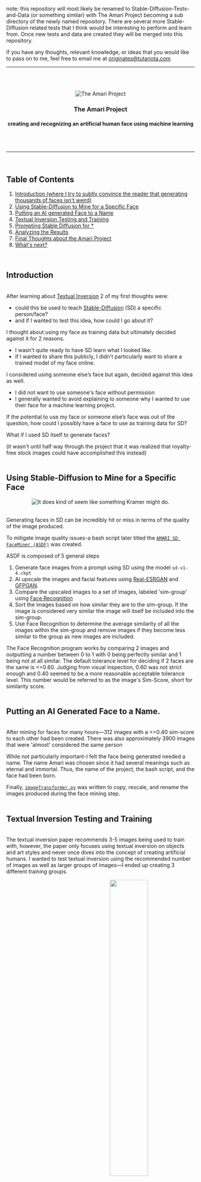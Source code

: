 note: this repository will most likely be renamed to Stable-Diffusion-Tests-and-Data (or something similar) with The Amari Project becoming a sub directory of the newly named repository. There are several more Stable-Diffusion related tests that I think would be interesting to perform and learn from. Once new tests and data are created they will be merged into this repository.

If you have any thoughts, relevant knowledge, or ideas that you would like to pass on to me, feel free to email me at originates@tutanota.com


---

<br><br><p align="center"><img src="https://github.com/originates/the-amari-project/blob/main/github%20images/amarifaces.gif?raw=true" alt="The Amari Project"></p>

### <h3 align="center">The Amari Project</h3>

#### <p align="center">creating and recognizing an artificial human face using machine learning</p>
<br> <br>

----

<br>

## **Table of Contents**

1. [Introduction (where I try to subtly convince the reader that generating thousands of faces isn't weird)](#introduction)
2. [Using Stable-Diffusion to Mine for a Specific Face](#using-stable-diffusion-to-mine-for-a-specific-face)
3. [Putting an AI generated Face to a Name](#putting-an-ai-generated-face-to-a-name)
4. [Textual Inversion Testing and Training](#textual-inversion-testing-and-training)
5. [Prompting Stable Diffusion for *](#prompting-stable-diffusion-for-)
6. [Analyzing the Results](#analyzing-the-results)
7. [Final Thoughts about the Amari Project](#final-thoughts-about-the-amari-project)
8. [What's next?](#whats-next)

<br>

## Introduction

<br>After learning about [Textual Inversion](https://github.com/rinongal/textual_inversion) 2 of my first thoughts were:

- could this be used to teach [Stable-Diffusion](https://github.com/CompVis/stable-diffusion) (SD) a specific person/face?
- and if I wanted to test this idea, how could I go about it? 


I thought about using my face as training data but ultimately decided against it for 2 reasons.

- I wasn't quite ready to have SD learn what I looked like.
- if I wanted to share this publicly, I didn't particularly want to share a trained model of my face online.


I considered using someone else’s face but again, decided against this idea as well.

- I did not want to use someone's face without permission
- I generally wanted to avoid explaining to someone why I wanted to use their face for a machine learning project.

If the potential to use my face or someone else’s face was out of the question, how could I possibly have a face to use as training data for SD? 

What if I used SD itself to generate faces? 

(it wasn't until half way through the project that it was realized that royalty-free stock images could have accomplished this instead)<br><br>


## Using Stable-Diffusion to Mine for a Specific Face

<p align="center"><img src="https://github.com/originates/the-amari-project/blob/main/github%20images/kramerfaces.gif?raw=true" alt="It does kind of seem like something Kramer might do.">
<br><br>

Generating faces in SD can be incredibly hit or miss in terms of the quality of the image produced. 

To mitigate image quality issues-a bash script later titled the [`AMARI SD FaceMiner (ASDF)`](https://github.com/originates/the-amari-project/blob/main/AMARI%20SD%20FaceMiner) was created. 

ASDF is composed of 5 general steps

1. Generate face images from a prompt using SD using the model `sd-v1-4.ckpt`
2. AI upscale the images and facial features using [Real-ESRGAN](https://github.com/xinntao/Real-ESRGAN) and [GFPGAN](https://github.com/TencentARC/GFPGAN).
3. Compare the upscaled images to a set of images, labeled 'sim-group' using [Face Recognition](https://github.com/ageitgey/face_recognition)
4. Sort the images based on how similar they are to the sim-group. If the image is considered very similar the image will itself be included into the sim-group.
5. Use Face Recognition to determine the average similarity of all the images within the sim-group and remove images if they become less similar to the group as new images are included.

The Face Recognition program works by comparing 2 images and outputting a number between 0 to 1 with 0 being perfectly similar and 1 being not at all similar. The default tolerance level for deciding if 2 faces are the same is <=0.60. Judging from visual inspection, 0.60 was not strict enough and 0.40 seemed to be a more reasonable acceptable tolerance level. This number would be referred to as the image's Sim-Score, short for similarity score.<br><br> 



## Putting an AI Generated Face to a Name.

<br>After mining for faces for many hours—312 images with a <=0.40 sim-score to each other had been created. There was also approximately 3900 images that were 'almost' considered the same person

While not particularly important-I felt the face being generated needed a name. The name Amari was chosen since it had several meanings such as eternal and immortal. Thus, the name of the project, the bash script, and the face had been born.

Finally, [`imageTransformer.py`](imageTransformer.py) was written to copy, rescale, and rename the images produced during the face mining step.<br><br>

## Textual Inversion Testing and Training

<br>The textual inversion paper recommends 3-5 images being used to train with, however, the paper only focuses using textual inversion on objects and art styles and never once dives into the concept of creating artificial humans. I wanted to test textual inversion using the recommended number of images as well as larger groups of images—I ended up creating 3 different training groups.

 <img align="right" src="https://github.com/originates/the-amari-project/blob/main/github%20images/total_epochs_at_global_step_50n.png?raw=true" width="45%">
 
 | training group | Total Images |
 |:---:|:---:|
 |&nbsp;&nbsp;a_312&nbsp;&nbsp;| &nbsp;&nbsp;312 (all) images &nbsp;&nbsp;|
 |&nbsp;&nbsp;b_11&nbsp;&nbsp;| &nbsp;&nbsp;11 images&nbsp;&nbsp; |
 |&nbsp;&nbsp;c_4&nbsp;&nbsp;| &nbsp;&nbsp;4 images&nbsp;&nbsp; |   

I wanted to see what differences would arise in the images produced in all 3 groups for the same amount of training using the same prompt and seed values. I also wanted to view the data that is created during training to get an understanding of how the number of images in the group effects the actual training.

 
I trained each group until approximately 15,500 steps. This was the total amount of steps it took for group a_312 to reach a single completed epoch.

 <br><br>
 
The default textual-inversion settings were used for training using `sd-v1-4.ckpt`

The associated config yaml files used can be found [here](https://github.com/originates/the-amari-project/tree/main/configs/the%20amari%20project/textual%20inversion)

The specific command used:
 

     python3 ./main.py --base ./configs/stable-diffusion/v1-finetune.yaml \
                  -t \                                             
                  --actual_resume ./models/ldm/stable-diffusion-v1/model.ckpt \                                             
                  -n amari \                                       
                  --gpus 0,1 \                                            
                  --data_root /home/user/ai/trainingimages/ \                                           
                  --init_word 'woman'

  
<br><br>
## Prompting Stable-Diffusion for *

<br>The following commands and prompts were used to test the trained Amari models using [lstein's implementation of Stable-Diffusion](https://github.com/lstein/stable-diffusion) (now known as InvokeAI).

&nbsp;&nbsp;
|Commands|Prompts|
| --- | --- |
|<table><tr><th>Command ID</th><th>Stable-Diffusion Command</th></tr><tr><td>&nbsp;&nbsp;&nbsp;&nbsp;&nbsp;&nbsp;&nbsp;[sd1]</td><td>'prompt' -s250 -W512 -H512 -C7.5 -Ak_lms -S335728730</td></tr><tr><td>&nbsp;&nbsp;&nbsp;&nbsp;&nbsp;&nbsp;&nbsp;[sd2]</td><td>'prompt' -s250 -W512 -H512 -C7.5 -Ak_lms -S691007764</td></tr><tr><td>&nbsp;&nbsp;&nbsp;&nbsp;&nbsp;&nbsp;&nbsp;[sd3]</td><td>'prompt' -s250 -W512 -H512 -C7.5 -Ak_lms -S1295044561</td></tr><tr><td>&nbsp;&nbsp;&nbsp;&nbsp;&nbsp;&nbsp;&nbsp;[sd4]</td><td>'prompt' -s250 -W512 -H512 -C7.5 -Ak_lms -S2565311105</td></tr><tr><td>&nbsp;&nbsp;&nbsp;&nbsp;&nbsp;&nbsp;&nbsp;[sd5]</td><td>'prompt' -s250 -W512 -H512 -C7.5 -Ak_lms -S1995053400</td></tr></table>|<table><tr><td>&nbsp;&nbsp;&nbsp;'a photo of amari'</td></tr><tr><td>&nbsp;&nbsp;&nbsp;'a photograph of amari walking outside'</td></tr><tr><td>&nbsp;&nbsp;&nbsp;'a side profile image of amari'</td></tr><tr><td>&nbsp;&nbsp;&nbsp;'an extremely detailed photograph of amari'</td></tr></table>|


<br>A control (ctrl) group was included to go along with the 3 trained groups. 
<br>The ctrl group images are generated without the use of any trained model of Amari.
<br>
<br>20 images were produced for each group, resulting in 80 test images in total.
<br>To get an idea of the quality of imaged produced during these tests a set of images from each prompt using the same Command ID can be found below.<br>
The training group and sim-score are both shown beneath each image.<br>

### <p align="center">'a photo of amari' &nbsp;&nbsp; [sd3]</p>

|<img src="https://github.com/originates/the-amari-project/blob/main/github%20images/a_photo_of_amari_e13w.png?raw=true" width="100%">|<img src="https://github.com/originates/the-amari-project/blob/main/github%20images/a_photo_of_amari_GGxZ.png?raw=true" width="100%">|<img src="https://github.com/originates/the-amari-project/blob/main/github%20images/a_photo_of_amari_WlO0.png?raw=true" width="100%">|<img src="https://github.com/originates/the-amari-project/blob/main/github%20images/a_photo_of_amari_DFnC.png?raw=true" width="100%">|
|:---:|:---:|:---:|:---:|
|<b><p align="center">a-312 : 0.4181</p>|<b><p align="center">b-11 : 0.4235</p>|<b><p align="center">c-4 : 0.4480</p>|<b><p align="center">ctrl : 0.8654</p>|


### <p align="center">'a photograph of amari walking outside' &nbsp;&nbsp; [sd4]</p>

|<img src="https://github.com/originates/the-amari-project/blob/main/github%20images/a_photograph_of_amari_walking_outside_Eefb.png?raw=true" width="100%">|<img src="https://github.com/originates/the-amari-project/blob/main/github%20images/a_photograph_of_amari_walking_outside_3VHE.png?raw=true" width="100%">|<img src="https://github.com/originates/the-amari-project/blob/main/github%20images/a_photograph_of_amari_walking_outside_AYKO.png?raw=true" width="100%">|<img src="https://github.com/originates/the-amari-project/blob/main/github%20images/a_photograph_of_amari_walking_outside_Zq6F.png?raw=true" width="100%">|
|:---:|:---:|:---:|:---:|
|<b><p align="center">a-312 : 0.3952*</p>|<b><p align="center">b-11 : 0.4354</p>|<b><p align="center">c-4 : 0.5118</p>|<b><p align="center">ctrl : 0.7429</p>|


### <p align="center">'a side profile image of amari' &nbsp;&nbsp; [sd2]</p>

|<img src="https://github.com/originates/the-amari-project/blob/main/github%20images/a_side_profile_image_of_amari_ojC9.png" width="100%">|<img src="https://github.com/originates/the-amari-project/blob/main/github%20images/a_side_profile_image_of_amari_0Af3.png?raw=true" width="100%">|<img src="https://github.com/originates/the-amari-project/blob/main/github%20images/a_side_profile_image_of_amari_ZIB0.png?raw=true" width="100%">|<img src="https://github.com/originates/the-amari-project/blob/main/github%20images/a_side_profile_image_of_amari_a9HD.png?raw=true" width="100%">|
|:---:|:---:|:---:|:---:|
|<b><p align="center">a-312 : 0.4767</p>|<b><p align="center">b-11 : 0.4574</p>|<b><p align="center">c-4 : 0.5734</p>|<b><p align="center">ctrl : no face found</p>|


### <p align="center">'an extremely detailed photograph of amari' &nbsp;&nbsp; [sd1] </p>

|<img src="https://github.com/originates/the-amari-project/blob/main/github%20images/an_extremely_detailed_photograph_of_amari_uY1K.png" width="100%">|<img src="https://github.com/originates/the-amari-project/blob/main/github%20images/an_extremely_detailed_photograph_of_amari_gqjs.png?raw=true" width="100%">|<img src="https://github.com/originates/the-amari-project/blob/main/github%20images/an_extremely_detailed_photograph_of_amari_vg7k.png?raw=true" width="100%">|<img src="https://github.com/originates/the-amari-project/blob/main/github%20images/an_extremely_detailed_photograph_of_amari_tYWO.png?raw=true" width="100%">|
|:---:|:---:|:---:|:---:|
|<b><p align="center">a-312 : 0.4452</p>|<b><p align="center">b-11 : 0.4802</p>|<b><p align="center">c-4 : 0.4735</p>|<b><p align="center">ctrl : 0.7520</p>|

*This is the only image out of 80 that had a sim-score <=0.40. However, the realism of this image is arguably not great. The image also does not reflect the prompt idea of 'walking outside.'
 
<br>For the full set of 80 images see (the soon to be included) amari_test_images.zip<br><br>

## Analyzing the Results

<br>

<img align="right" src="https://github.com/originates/the-amari-project/blob/main/github%20images/Total_Faces_Not_Found_per_Prompt.png?raw=true" width="48%">
It was quickly noticed that the 'side profile image of amari' prompt led to some problems in terms of located faces. It seems there is a limitation to Facial Recognition when a face was rotated. Furthermore, it was noted that the c_4 group also had trouble generating a face that could be found with 3 faces not found in total. the ctrl group produced 6 images where a face could not be found. Images where a face could not be found were not included in the following sim-test data.

<br><br><br><br>
 
<img align="left" src="https://github.com/originates/the-amari-project/blob/main/github%20images/average_sim_score_per_prompt.png?raw=true" width="48%"> 

<br><br><br><br>

Outside of images where a face was not found-the individual prompts had little effect on the sim-scores for each training group.
 
<br><br><br><br>
 
<img align="right" src="https://github.com/originates/the-amari-project/blob/main/github%20images/Group_Sim_Scores_for_all_Prompts.png?raw=true" width="48%">

<br><br><br><br>

Number of images in a training set seemingly effects the average sim-score of faces produced by the trained model
 
It is shown that a single epoch completed by group a-312 produced more favorable results versus c-4's 77 total epochs.
 
<br><br><br><br><br><br>
 
 ## Final Thoughts about the Amari Project
 
 <br>
 
- It is indeed possible to generate faces via Stable-Diffusion that are very similar to each other.
- Textual Inversion may be used to create trained models of a specific face
- A trained face model that uses more than the reccommended amount of 3-5 images will produce faces more similar to the original face when compared to a group with less images trained for the same number of steps.
 
 <br>

The default imagenet_templates were used during training and at the time of this project I was unsure how modifying them would alter training. However, according to https://github.com/rinongal/textual_inversion/issues/59#issuecomment-1239210198 they do have an influence on the training process. It may be interesting to see how certain prompts would affect the output images.

It's currently unknown to me what the sim-scores of an actual collection of a real human face is-perhaps 0.40 is still too high. It's very easy to consider that the idea of a 'sim-score' may not be the best way of determining if any single face should belong in a group of faces.

It was noticed that while using ASDF to generate faces—many of the images seemed to have been upscaled incorrectly when it came to certain hairstyles. This may be the result of Real-ESRGAN and/or GFPGAN displaying training bias. More research would need to be done to determine if that is indeed factual. Simple observation showed that straight hair was upscaled more appropriately than tightly coiled hairstyles. This resulted in the trained models seemingly having a high likelyhood of generated malformed hairstyles.

Outside of the prompts listed during the testing phase, this project did not look into using other prompts to produce faces. These images were also not upscaled after being generated. It is probable that higher quality faces could be produced with modified prompts and upscaling. It is probable that img2img could be a powerful tool as well.<br><br>
 
## What's next?
 
 <br>I'm currently doing tests to see how <b>very</b> large training sets will affect the generated results.
 
 The results of these tests will be posted and merged into this repository when completed.



